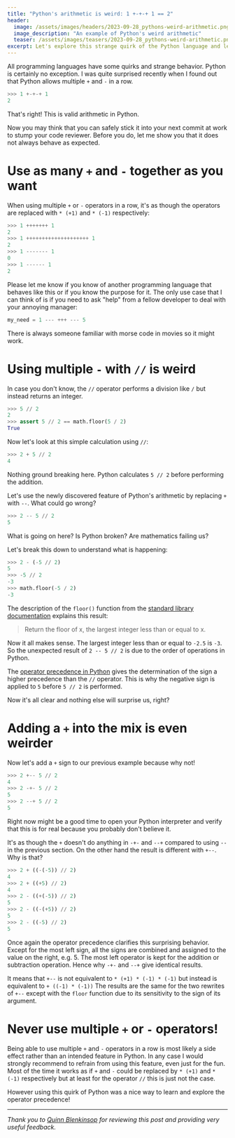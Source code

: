 ```yaml
---
title: "Python's arithmetic is weird: 1 +-+-+ 1 == 2"
header:
  image: /assets/images/headers/2023-09-28_pythons-weird-arithmetic.png
  image_description: "An example of Python's weird arithmetic"
  teaser: /assets/images/teasers/2023-09-28_pythons-weird-arithmetic.png
excerpt: Let's explore this strange quirk of the Python language and learn from it.
---
```


All programming languages have some quirks and strange behavior.
Python is certainly no exception.
I was quite surprised recently when I found out that Python allows multiple `+` and `-` in a row.

```python
>>> 1 +-+-+ 1
2
```

That's right!
This is valid arithmetic in Python.

Now you may think that you can safely stick it into your next commit at work to stump your code reviewer.
Before you do, let me show you that it does not always behave as expected.

# Use as many `+` and `-` together as you want

When using multiple `+` or `-` operators in a row, it's as though the operators are replaced with `* (+1)` and `* (-1)` respectively:

```python
>>> 1 +++++++ 1
2
>>> 1 ++++++++++++++++++++ 1
2
>>> 1 ------- 1
0
>>> 1 ------ 1
2
```

Please let me know if you know of another programming language that behaves like this or if you know the purpose for it.
The only use case that I can think of is if you need to ask "help" from a fellow developer to deal with your annoying manager:

```python
my_need = 1 --- +++ --- 5
```

There is always someone familiar with morse code in movies so it might work.

# Using multiple `-` with `//` is weird

In case you don't know, the `//` operator performs a division like `/` but instead returns an integer.

```python
>>> 5 // 2
2
>>> assert 5 // 2 == math.floor(5 / 2)
True
```

Now let's look at this simple calculation using `//`:

```python
>>> 2 + 5 // 2
4
```

Nothing ground breaking here.
Python calculates `5 // 2` before performing the addition.

Let's use the newly discovered feature of Python's arithmetic by replacing `+` with `--`.
What could go wrong?

```python
>>> 2 -- 5 // 2
5
```

What is going on here?
Is Python broken?
Are mathematics failing us?

Let's break this down to understand what is happening:

```python
>>> 2 - (-5 // 2)
5
>>> -5 // 2
-3
>>> math.floor(-5 / 2)
-3
```

The description of the `floor()` function from the [standard library documentation](https://docs.python.org/3/library/math.html#math.floor) explains this result:

> Return the floor of x, the largest integer less than or equal to x.

Now it all makes sense.
The largest integer less than or equal to `-2.5` is `-3`.
So the unexpected result of `2 -- 5 // 2` is due to the order of operations in Python.

The [operator precedence in Python](https://docs.python.org/3/reference/expressions.html#operator-precedence) gives the determination of the sign a higher precedence than the `//` operator.
This is why the negative sign is applied to `5` before `5 // 2` is performed.

Now it's all clear and nothing else will surprise us, right?

# Adding a `+` into the mix is even weirder

Now let's add a `+` sign to our previous example because why not!

```python
>>> 2 +-- 5 // 2
4
>>> 2 -+- 5 // 2
5
>>> 2 --+ 5 // 2
5
```

Right now might be a good time to open your Python interpreter and verify that this is for real because you probably don't believe it.

It's as though the `+` doesn't do anything in `-+-` and `--+` compared to using `--` in the previous section.
On the other hand the result is different with `+--`.
Why is that?

```python
>>> 2 + ((-(-5)) // 2)
4
>>> 2 + ((+5) // 2)
4
>>> 2 - ((+(-5)) // 2)
5
>>> 2 - ((-(+5)) // 2)
5
>>> 2 - ((-5) // 2)
5
```

Once again the operator precedence clarifies this surprising behavior.
Except for the most left sign, all the signs are combined and assigned to the value on the right, e.g. 5.
The most left operator is kept for the addition or subtraction operation.
Hence why `-+-` and `--+` give identical results.

It means that `+--` is not equivalent to `* (+1) * (-1) * (-1)` but instead is equivalent to `+ ((-1) * (-1))`
The results are the same for the two rewrites of `+--` except with the `floor` function due to its sensitivity to the sign of its argument.

# Never use multiple `+` or `-` operators!

Being able to use multiple `+` and `-` operators in a row is most likely a side effect rather than an intended feature in Python.
In any case I would strongly recommend to refrain from using this feature, even just for the fun.
Most of the time it works as if `+` and `-` could be replaced by `* (+1)` and `* (-1)` respectively but at least for the operator `//` this is just not the case.

However using this quirk of Python was a nice way to learn and explore the operator precedence!

---

*Thank you to [Quinn Blenkinsop](https://github.com/qw-in) for reviewing this post and providing very useful feedback.*
